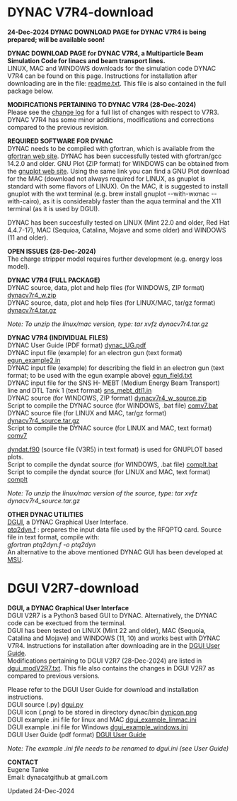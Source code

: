 # DYNAC V7R4-download 

**24-Dec-2024 DYNAC DOWNLOAD PAGE for DYNAC V7R4 is being prepared; will be available soon!** 

**DYNAC DOWNLOAD PAGE for DYNAC V7R4, a Multiparticle Beam Simulation Code for linacs and beam transport lines.**  
LINUX, MAC and WINDOWS downloads for the simulation code DYNAC V7R4 can be found on this page. Instructions for installation after downloading are in the file: [readme.txt](https://github.com/dynac-source/DYNAC-download/blob/main/readme.txt). This file is also contained in the full package below.

**MODIFICATIONS PERTAINING TO DYNAC V7R4 (28-Dec-2024)**  
Please see the [change log](https://github.com/dynac-source/DYNAC-download/blob/main/modV7R4.txt) for a full list of changes with respect to V7R3.  
DYNAC V7R4 has some minor additions, modifications and corrections compared to the previous revision.


**REQUIRED SOFTWARE FOR DYNAC**  
DYNAC needs to be compiled with gfortran, which is available from the [gfortran web site](http://gcc.gnu.org/wiki/GFortranBinaries). DYNAC has been successfully tested with gfortran/gcc 14.2.0 and older.
GNU Plot (ZIP format) for WINDOWS can be obtained from the [gnuplot web site](http://sourceforge.net/projects/gnuplot/).
Using the same link you can find a GNU Plot download for the MAC (download not always required for LINUX, as gnuplot is standard with some flavors of LINUX). On the MAC, it is suggested to install gnuplot with the wxt terminal (e.g. brew install gnuplot --with-wxmac --with-cairo), as it is considerably faster than the aqua terminal and the X11 terminal (as it is used by DGUI). 

DYNAC has been succesfully tested on LINUX (Mint 22.0 and older, Red Hat 4.4.7-17), MAC (Sequioa, Catalina, Mojave and some older) and WINDOWS (11 and older).

**OPEN ISSUES (28-Dec-2024)**  
The charge stripper model requires further development (e.g. energy loss model).

**DYNAC V7R4 (FULL PACKAGE)**  
DYNAC source, data, plot and help files (for WINDOWS, ZIP format) [dynacv7r4_w.zip](https://github.com/dynac-source/DYNAC-download/blob/main/dynacv7r4_w.zip)  
DYNAC source, data, plot and help files (for LINUX/MAC, tar/gz format) [dynacv7r4.tar.gz](https://github.com/dynac-source/DYNAC-download/blob/main/dynacv7r4.tar.gz)  

*Note: To unzip the linux/mac version, type: tar xvfz dynacv7r4.tar.gz*   

**DYNAC V7R4 (INDIVIDUAL FILES)**  
DYNAC User Guide (PDF format) [dynac_UG.pdf](https://github.com/dynac-source/DYNAC-download/blob/main/dynac_UG.pdf)  
DYNAC input file (example) for an electron gun (text format) [egun_example2.in](https://github.com/dynac-source/DYNAC-download/blob/main/egun_example2.in)  
DYNAC input file (example) for describing the field in an electron gun (text format; to be used with the egun example above) [egun_field.txt](https://github.com/dynac-source/DYNAC-download/files/6633699/egun_field.txt)  
DYNAC input file for the SNS H- MEBT (Medium Energy Beam Transport) line and DTL Tank 1 (text format) [sns_mebt_dtl1.in](https://github.com/dynac-source/DYNAC-download/blob/main/sns_mebt_dtl1.in)  
DYNAC source (for WINDOWS, ZIP format) [dynacv7r4_w_source.zip](https://github.com/dynac-source/DYNAC-download/blob/main/dynacv7r4_w_source.zip)  
Script to compile the DYNAC source (for WINDOWS, .bat file) [comv7.bat](https://github.com/dynac-source/DYNAC-download/blob/main/comv7.bat)  
DYNAC source file (for LINUX and MAC, tar/gz format) [dynacv7r4_source.tar.gz](https://github.com/dynac-source/DYNAC-download/blob/main/dynacv7r4_source.tar.gz)  
Script to compile the DYNAC source (for LINUX and MAC, text format) [comv7](https://github.com/dynac-source/DYNAC-download/blob/main/comv7)  


[dyndat.f90](https://github.com/dynac-source/DYNAC-download/blob/main/dyndat.f90) (source file (V3R5) in text format) is used for GNUPLOT based plots.  
Script to compile the dyndat source (for WINDOWS, .bat file) [complt.bat](https://github.com/dynac-source/DYNAC-download/blob/main/complt.bat)  
Script to compile the dyndat source (for LINUX and MAC, text format) [complt](https://github.com/dynac-source/DYNAC-download/blob/main/complt)  

*Note: To unzip the linux/mac version of the source, type: tar xvfz dynacv7r4_source.tar.gz*

**OTHER DYNAC UTILITIES**  
[DGUI](https://github.com/dynac-source/DYNAC-download/blob/main/README.md#dgui-v2r7-download), a DYNAC Graphical User Interface.  
[ptq2dyn.f](https://github.com/dynac-source/DYNAC-download/blob/main/ptq2dyn.f) : prepares the input data file used by the RFQPTQ card. Source file in text format, compile with:  
*gfortran ptq2dyn.f -o ptq2dyn*  
An alternative to the above mentioned DYNAC GUI has been developed at [MSU](https://github.com/NSCLAlt/DynacGUI).

# DGUI V2R7-download
**DGUI, a DYNAC Graphical User Interface**  
DGUI V2R7 is a Python3 based GUI to DYNAC. Alternatively, the DYNAC code can be exectued from the terminal.  
DGUI has been tested on LINUX (Mint 22 and older), MAC (Sequoia, Catalina and Mojave) and WINDOWS (11, 10) and works best with DYNAC V7R4.
Instructions for installation after downloading are in the [DGUI User Guide](https://github.com/dynac-source/DYNAC-download/blob/main/dgui_UG.pdf).  
Modifications pertaining to DGUI V2R7 (28-Dec-2024) are listed in [dgui_modV2R7.txt](https://github.com/dynac-source/DYNAC-download/blob/main/dgui_modV2R7.txt). This file also contains the changes in DGUI V2R7 as compared to previous versions.   

Please refer to the DGUI User Guide for download and installation instructions.  
DGUI source (.py) [dgui.py](https://github.com/dynac-source/DYNAC-download/blob/main/dgui.py)  
DGUI icon (.png) to be stored in directory dynac/bin [dynicon.png](https://github.com/dynac-source/DYNAC-download/blob/main/dynicon.png)  
DGUI example .ini file for linux and MAC [dgui_example_linmac.ini](https://github.com/dynac-source/DYNAC-download/blob/main/dgui_example_linmac.ini)  
DGUI example .ini file for  Windows [dgui_example_windows.ini](https://github.com/dynac-source/DYNAC-download/blob/main/dgui_example_windows.ini)  
DGUI User Guide (pdf format) [DGUI User Guide](https://github.com/dynac-source/DYNAC-download/blob/main/dgui_UG.pdf)  

*Note: The example .ini file needs to be renamed to dgui.ini (see User Guide)*  

**CONTACT**  
Eugene Tanke  
Email: dynacatgithub at gmail.com  

Updated 24-Dec-2024
  
  


